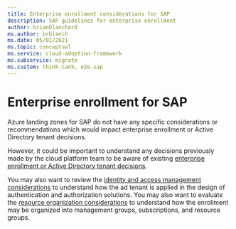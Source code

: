 ```yaml
---
title: Enterprise enrollment considerations for SAP
description: SAP guidelines for enterprise enrollment
author: brianblanchard
ms.author: brblanch
ms.date: 05/01/2021
ms.topic: conceptual
ms.service: cloud-adoption-framework
ms.subservice: migrate
ms.custom: think-tank, e2e-sap
---
```


<!-- docutune:casing "Azure Fence Agent" -->
<!-- docutune:ignore DB -->

# Enterprise enrollment for SAP

Azure landing zones for SAP do not have any specific considerations or recommendations which would impact enterprise enrollment or Active Directory tenant decisions.

However, it could be important to understand any decisions previously made by the cloud platform team to be aware of existing [enterprise enrollment or Active Directory tenant decisions](../../ready/enterprise-scale/enterprise-enrollment-and-azure-ad-tenants.md).

You may also want to review the [identity and access management considerations](./eslz-identity-and-access-management.md) to understand how the ad tenant is applied in the design of authentication and authorization solutions. You may also want to evaluate the [resource organization considerations](./eslz-resource-organization.md) to understand how the enrollment may be organized into management groups, subscriptions, and resource groups.
